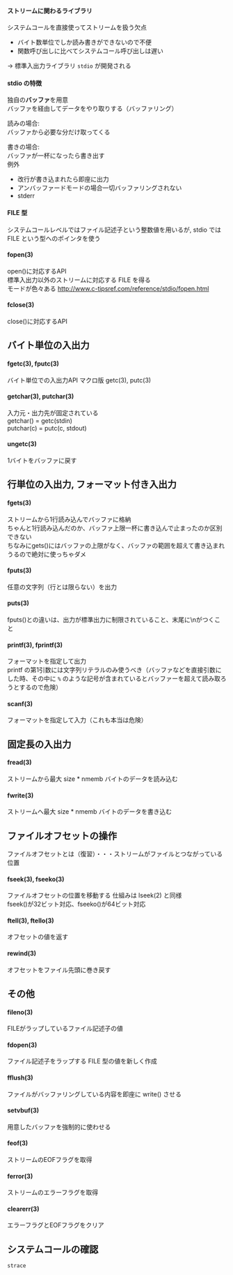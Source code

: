 #### ストリームに関わるライブラリ

システムコールを直接使ってストリームを扱う欠点

- バイト数単位でしか読み書きができないので不便
- 関数呼び出しに比べてシステムコール呼び出しは遅い

→ 標準入出力ライブラリ `stdio` が開発される

#### stdio の特徴

独自の**バッファ**を用意  
バッファを経由してデータをやり取りする（バッファリング）  

読みの場合:  
バッファから必要な分だけ取ってくる

書きの場合:  
バッファが一杯になったら書き出す  
例外
- 改行が書き込まれたら即座に出力
- アンバッファードモードの場合一切バッファリングされない
- stderr

#### FILE 型

システムコールレベルではファイル記述子という整数値を用いるが, stdio では FILE という型へのポインタを使う

#### fopen(3)

open()に対応するAPI  
標準入出力以外のストリームに対応する FILE を得る  
モードが色々ある http://www.c-tipsref.com/reference/stdio/fopen.html

#### fclose(3)

close()に対応するAPI  

## バイト単位の入出力

#### fgetc(3), fputc(3)

バイト単位での入出力API  マクロ版 getc(3), putc(3)

#### getchar(3), putchar(3)

入力元・出力先が固定されている  
getchar() = getc(stdin)  
putchar(c) = putc(c, stdout)

#### ungetc(3)

1バイトをバッファに戻す

## 行単位の入出力, フォーマット付き入出力

#### fgets(3)

ストリームから1行読み込んでバッファに格納  
ちゃんと1行読み込んだのか、バッファ上限一杯に書き込んで止まったのか区別できない  
ちなみにgets()にはバッファの上限がなく、バッファの範囲を超えて書き込まれうるので絶対に使っちゃダメ

#### fputs(3)

任意の文字列（行とは限らない）を出力

#### puts(3)

fputs()との違いは、出力が標準出力に制限されていること、末尾に\nがつくこと

#### printf(3), fprintf(3)

フォーマットを指定して出力  
printf の第1引数には文字列リテラルのみ使うべき（バッファなどを直接引数にした時、その中に `%` のような記号が含まれているとバッファーを超えて読み取ろうとするので危険）

#### scanf(3)

フォーマットを指定して入力（これも本当は危険）

## 固定長の入出力

#### fread(3)

ストリームから最大 size * nmemb バイトのデータを読み込む

#### fwrite(3)

ストリームへ最大 size * nmemb バイトのデータを書き込む

## ファイルオフセットの操作

ファイルオフセットとは（復習）・・・ストリームがファイルとつながっている位置

#### fseek(3), fseeko(3)

ファイルオフセットの位置を移動する 仕組みは lseek(2) と同様  
fseek()が32ビット対応、fseeko()が64ビット対応

#### ftell(3), ftello(3)

オフセットの値を返す

#### rewind(3)

オフセットをファイル先頭に巻き戻す

## その他

#### fileno(3)

FILEがラップしているファイル記述子の値

#### fdopen(3)

ファイル記述子をラップする FILE 型の値を新しく作成

#### fflush(3)

ファイルがバッファリングしている内容を即座に write() させる

#### setvbuf(3)

用意したバッファを強制的に使わせる

#### feof(3)

ストリームのEOFフラグを取得

#### ferror(3)

ストリームのエラーフラグを取得

#### clearerr(3)

エラーフラグとEOFフラグをクリア

## システムコールの確認

`strace`
